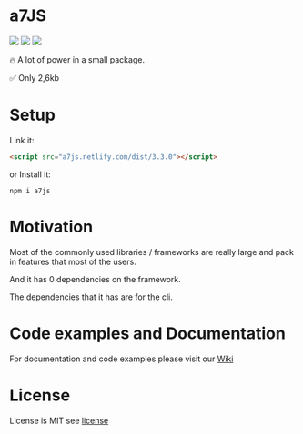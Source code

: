 # a7JS
![](https://img.shields.io/badge/build-passing-success) 
![](https://img.shields.io/badge/Latest%20version-v.3.3.5-blue)
![](https://img.shields.io/badge/Size-3kb-success)

🔥 A lot of power in a small package.

✅ Only 2,6kb

# Setup
Link it:
```html
<script src="a7js.netlify.com/dist/3.3.0"></script>
```
or Install it:
```npm
npm i a7js
```
# Motivation
Most of the commonly used libraries / frameworks are really large and pack in features that most of the users.

And it has 0 dependencies on the framework.

The dependencies that it has are for the cli. 

# Code examples and Documentation
For documentation and code examples please visit our [Wiki](https://github.com/anton7r/a7JS/wiki)

# License
License is MIT see [license](https://github.com/anton7r/a7JS/blob/master/LICENSE)
